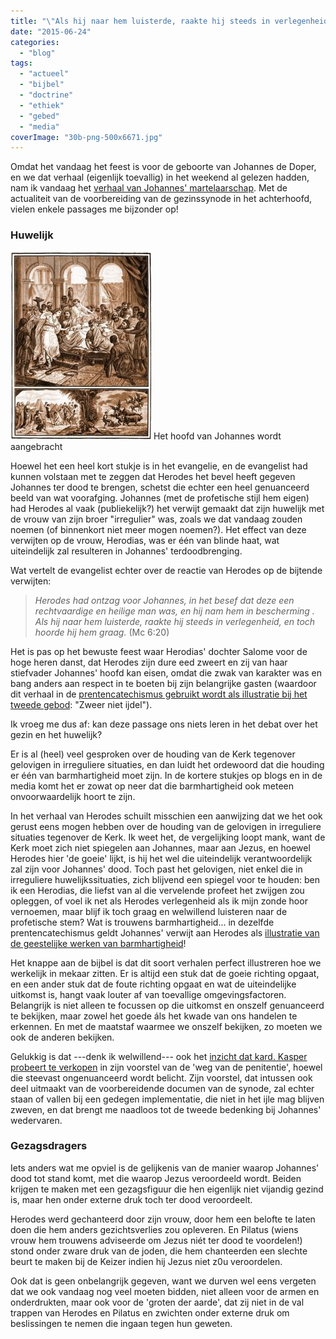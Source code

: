 ```yaml
---
title: "\"Als hij naar hem luisterde, raakte hij steeds in verlegenheid, en toch hoorde hij hem graag\""
date: "2015-06-24"
categories: 
  - "blog"
tags: 
  - "actueel"
  - "bijbel"
  - "doctrine"
  - "ethiek"
  - "gebed"
  - "media"
coverImage: "30b-png-500x6671.jpg"
---
```


Omdat het vandaag het feest is voor de geboorte van Johannes de Doper, en we dat verhaal (eigenlijk toevallig) in het weekend al gelezen hadden, nam ik vandaag het [verhaal van Johannes' martelaarschap](http://www.willibrordbijbel.nl/index.php?p=page&i=65257,65272). Met de actualiteit van de voorbereiding van de gezinssynode in het achterhoofd, vielen enkele passages me bijzonder op!

### Huwelijk

[![Het hoofd van Johannes wordt aangebracht](images/30b-png-500x667-225x300.jpg)](http://prentencatechismus.org/uncategorized/tweede-gebod-van-god-vervolg-zweer-niet-ijdel-vloek-noch-spot/) Het hoofd van Johannes wordt aangebracht

Hoewel het een heel kort stukje is in het evangelie, en de evangelist had kunnen volstaan met te zeggen dat Herodes het bevel heeft gegeven Johannes ter dood te brengen, schetst die echter een heel genuanceerd beeld van wat voorafging. Johannes (met de profetische stijl hem eigen) had Herodes al vaak (publiekelijk?) het verwijt gemaakt dat zijn huwelijk met de vrouw van zijn broer "irregulier" was, zoals we dat vandaag zouden noemen (of binnenkort niet meer mogen noemen?). Het effect van deze verwijten op de vrouw, Herodias, was er één van blinde haat, wat uiteindelijk zal resulteren in Johannes' terdoodbrenging.

Wat vertelt de evangelist echter over de reactie van Herodes op de bijtende verwijten:

> _Herodes had ontzag voor Johannes, in het besef dat deze een rechtvaardige en heilige man was, en hij nam hem in bescherming . Als hij naar hem luisterde, raakte hij steeds in verlegenheid, en toch hoorde hij hem graag._ (Mc 6:20)

Het is pas op het bewuste feest waar Herodias' dochter Salome voor de hoge heren danst, dat Herodes zijn dure eed zweert en zij van haar stiefvader Johannes' hoofd kan eisen, omdat die zwak van karakter was en bang anders aan respect in te boeten bij zijn belangrijke gasten (waardoor dit verhaal in de [prentencatechismus gebruikt wordt als illustratie bij het tweede gebod](http://prentencatechismus.org/uncategorized/tweede-gebod-van-god-vervolg-zweer-niet-ijdel-vloek-noch-spot/): "Zweer niet ijdel").

Ik vroeg me dus af: kan deze passage ons niets leren in het debat over het gezin en het huwelijk?

Er is al (heel) veel gesproken over de houding van de Kerk tegenover gelovigen in irreguliere situaties, en dan luidt het ordewoord dat die houding er één van barmhartigheid moet zijn. In de kortere stukjes op blogs en in de media komt het er zowat op neer dat die barmhartigheid ook meteen onvoorwaardelijk hoort te zijn.

In het verhaal van Herodes schuilt misschien een aanwijzing dat we het ook gerust eens mogen hebben over de houding van de gelovigen in irreguliere situaties tegenover de Kerk. Ik weet het, de vergelijking loopt mank, want de Kerk moet zich niet spiegelen aan Johannes, maar aan Jezus, en hoewel Herodes hier 'de goeie' lijkt, is hij het wel die uiteindelijk verantwoordelijk zal zijn voor Johannes' dood. Toch past het gelovigen, niet enkel die in irreguliere huwelijkssituaties, zich blijvend een spiegel voor te houden: ben ik een Herodias, die liefst van al die vervelende profeet het zwijgen zou opleggen, of voel ik net als Herodes verlegenheid als ik mijn zonde hoor vernoemen, maar blijf ik toch graag en welwillend luisteren naar de profetische stem? Wat is trouwens barmhartigheid... in dezelfde prentencatechismus geldt Johannes' verwijt aan Herodes als [illustratie van de geestelijke werken van barmhartigheid](http://prentencatechismus.org/uncategorized/de-geestelijke-werken-van-barmhartigheid/ "De geestelijke werken van barmhartigheid")!

Het knappe aan de bijbel is dat dit soort verhalen perfect illustreren hoe we werkelijk in mekaar zitten. Er is altijd een stuk dat de goeie richting opgaat, en een ander stuk dat de foute richting opgaat en wat de uiteindelijke uitkomst is, hangt vaak louter af van toevallige omgevingsfactoren. Belangrijk is niet alleen te focussen op die uitkomst en onszelf genuanceerd te bekijken, maar zowel het goede áls het kwade van ons handelen te erkennen. En met de maatstaf waarmee we onszelf bekijken, zo moeten we ook de anderen bekijken.

Gelukkig is dat ---denk ik welwillend--- ook het [inzicht dat kard. Kasper probeert te verkopen](/blog/de-weg-van-penitentie/ "Kaspers weg van penitentie") in zijn voorstel van de 'weg van de penitentie', hoewel die steevast ongenuanceerd wordt belicht. Zijn voorstel, dat intussen ook deel uitmaakt van de voorbereidende documen van de synode, zal echter staan of vallen bij een gedegen implementatie, die niet in het ijle mag blijven zweven, en dat brengt me naadloos tot de tweede bedenking bij Johannes' wedervaren.

### Gezagsdragers

Iets anders wat me opviel is de gelijkenis van de manier waarop Johannes' dood tot stand komt, met die waarop Jezus veroordeeld wordt. Beiden krijgen te maken met een gezagsfiguur die hen eigenlijk niet vijandig gezind is, maar hen onder externe druk toch ter dood veroordeelt.

Herodes werd gechanteerd door zijn vrouw, door hem een belofte te laten doen die hem anders gezichtsverlies zou opleveren. En Pilatus (wiens vrouw hem trouwens adviseerde om Jezus niét ter dood te voordelen!) stond onder zware druk van de joden, die hem chanteerden een slechte beurt te maken bij de Keizer indien hij Jezus niet z0u veroordelen.

Ook dat is geen onbelangrijk gegeven, want we durven wel eens vergeten dat we ook vandaag nog veel moeten bidden, niet alleen voor de armen en onderdrukten, maar ook voor de 'groten der aarde', dat zij niet in de val trappen van Herodes en Pilatus en zwichten onder externe druk om beslissingen te nemen die ingaan tegen hun geweten.

